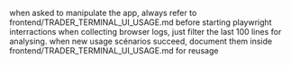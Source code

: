 when asked to manipulate the app, always refer to frontend/TRADER_TERMINAL_UI_USAGE.md before starting playwright interractions
when collecting browser logs, just filter the last 100 lines for analysing.
when new usage scénarios succeed, document them inside frontend/TRADER_TERMINAL_UI_USAGE.md for reusage
